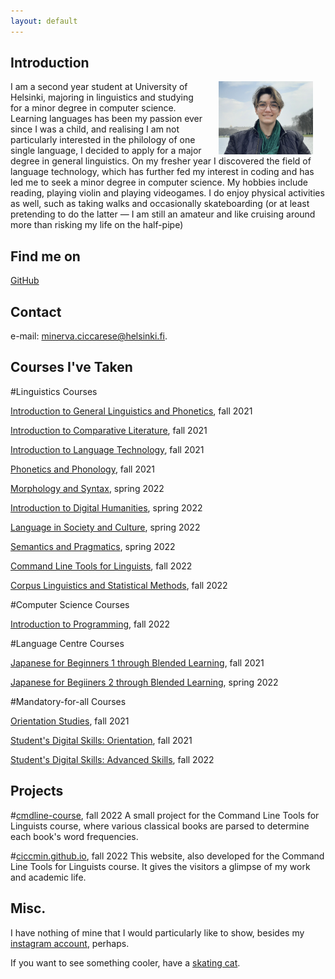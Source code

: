 ```yaml
---
layout: default
---
```


## Introduction

<img src="assets/images/me.jpg" alt="Photo" hspace="20" width="30%" align="right"/> I am a second year student at University of Helsinki, majoring in linguistics and studying for a minor degree in computer science. Learning languages has been my passion ever since I was a child, and realising I am not particularly interested in the philology of one single language, I decided to apply for a major degree in general linguistics. On my fresher year I discovered the field of language technology, which has further fed my interest in coding and has led me to seek a minor degree in computer science.
My hobbies include reading, playing violin and playing videogames. I do enjoy physical activities as well, such as taking walks and occasionally skateboarding (or at least pretending to do the latter — I am still an amateur and like cruising around more than risking my life on the half-pipe)

## Find me on

[GitHub](https://github.com/ciccmin)

## Contact

e-mail: minerva.ciccarese@helsinki.fi. 

## Courses I've Taken

#Linguistics Courses

[Introduction to General Linguistics and Phonetics](https://studies.helsinki.fi/courses/cu/hy-CU-118591680-2021-08-01/KIK-401/Introduction_to_General_Linguistics_and_Phonetics), fall 2021

[Introduction to Comparative Literature](https://studies.helsinki.fi/courses/cu/hy-CU-118018492-2021-08-01), fall 2021

[Introduction to Language Technology](https://studies.helsinki.fi/courses/cu/hy-CU-118591924-2021-08-01/KIK-405/Introduction_to_Language_Technology), fall 2021

[Phonetics and Phonology](https://studies.helsinki.fi/courses/cu/hy-CU-117877928-2021-08-01/KIK-LG101/Phonetics_and_Phonology), fall 2021

[Morphology and Syntax](https://studies.helsinki.fi/courses/cur/hy-opt-cur-2223-61a8ba21-64cc-4f23-912a-3b1da473dc6f), spring 2022

[Introduction to Digital Humanities](https://studies.helsinki.fi/courses/cu/hy-CU-134491907-2021-08-01), spring 2022

[Language in Society and Culture](https://studies.helsinki.fi/courses/cu/hy-CU-118591802-2021-08-01/KIK-402/Language_in_Society_and_Culture), spring 2022

[Semantics and Pragmatics](https://studies.helsinki.fi/courses/cu/hy-CU-117877915-2021-08-01/KIK-LG103/Semantics_and_Pragmatics), spring 2022

[Command Line Tools for Linguists](https://studies.helsinki.fi/courses/cu/hy-CU-134651633-2021-08-01/KIK-LG221/Command_Line_Tools_for_Linguists), fall 2022

[Corpus Linguistics and Statistical Methods](https://studies.helsinki.fi/courses/cu/hy-CU-118591838-2021-08-01), fall 2022

#Computer Science Courses

[Introduction to Programming](https://studies.helsinki.fi/courses/cu/hy-CU-118023867-2021-08-01/TKT10002/Introduction_to_Programming), fall 2022

#Language Centre Courses

[Japanese for Beginners 1 through Blended Learning](https://studies.helsinki.fi/courses/cu/hy-CU-133160897-2022-08-01/KK-JAP002/Japanese_for_Beginners_1_through_Blended_Learning), fall 2021

[Japanese for Begiiners 2 through Blended Learning](https://studies.helsinki.fi/courses/cu/hy-CU-133160934-2021-08-01/KK-JAP101/Japanese_for_Beginners_2_through_Blended_Learning_CEFR_A1_), spring 2022

#Mandatory-for-all Courses

[Orientation Studies](https://studies.helsinki.fi/courses/cu/hy-CU-118010544-2021-08-01/HUM-001/Orientation_Studies), fall 2021

[Student's Digital Skills: Orientation](https://studies.helsinki.fi/courses/cu/hy-CU-134743242-2020-08-01/DIGI-A/Student_s_digital_skills_orientation), fall 2021

[Student's Digital Skills: Advanced Skills](https://studies.helsinki.fi/courses/cu/hy-CU-134743553-2020-08-01/DIGI-B/Student_s_digital_skills_advanced_skills), fall 2022

## Projects

#[cmdline-course](https://github.com/ciccmin/cmdline-course.git), fall 2022
A small project for the Command Line Tools for Linguists course, where various classical books are parsed to determine each book's word frequencies.

#[ciccmin.github.io](https://github.com/ciccmin/ciccmin.github.io), fall 2022
This website, also developed for the Command Line Tools for Linguists course. It gives the visitors a glimpse of my work and academic life.

## Misc. 

I have nothing of mine that I would particularly like to show, besides my [instagram account](https://www.instagram.com/ciccmin), perhaps.

If you want to see something cooler, have a [skating cat](https://www.youtube.com/watch?v=vYyUb_MI7to).

